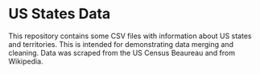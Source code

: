 # US States Data

This repository contains some CSV files with information about US states and
territories. This is intended for demonstrating data merging and cleaning.
Data was scraped from the US Census Beaureau and from Wikipedia.
